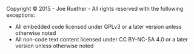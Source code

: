 Copyright © 2015 - Joe Ruether - All rights reserved with the following exceptions: 

- All embedded code licensed under GPLv3 or a later version unless otherwise noted 
- All non-code text content licensed under CC BY-NC-SA 4.0 or a later version unless otherwise noted
